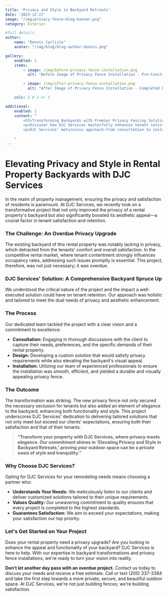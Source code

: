 ```yaml
---
title: 'Privacy and Style in Backyard Retreats'
date: '2023-12-27'
image: "/img/privacy-fence-blog-banner.png"
category: Exterior

#full details
author:
    name: "Dennis Carlisle"
    avatar: "/img/blog/blog-author-dennis.png"

gallery:
    enabled: 1
    items:
        - image: /img/before-privacy-fence-installation.png
          alt: "Before Image of Privacy Fence Installation - Pre-Construction View"

        - image: /img/after-privacy-fence-installation.png
          alt: "After Image of Privacy Fence Installation - Completed Project View"

    cols: 2 # 2 or 3

additional:
    enabled: 1
    content: "
        <h3>Transforming Backyards with Premier Privacy Fencing Solutions</h3>
        <p>Discover how DJC Services masterfully enhances tenant satisfaction and property appeal through the strategic installation of privacy fences. Elevating Privacy and Style in Backyard Retreats by Dennis Carlisle highlights a transformative project focused on boosting privacy without compromising on style.</p>
        <p>DJC Services’ meticulous approach—from consultation to installation—underscores their commitment to delivering custom, quality solutions for every property.</p>
        
    "
---
```


# Elevating Privacy and Style in Rental Property Backyards with DJC Services

In the realm of property management, ensuring the privacy and satisfaction of residents is paramount. At DJC Services, we recently took on a transformative project that not only improved the privacy of a rental property's backyard but also significantly boosted its aesthetic appeal—a crucial factor in tenant satisfaction and retention.

### The Challenge: An Overdue Privacy Upgrade

The existing backyard of this rental property was notably lacking in privacy, which detracted from the tenants' comfort and overall satisfaction. In the competitive rental market, where tenant contentment strongly influences occupancy rates, addressing such issues promptly is essential. This project, therefore, was not just necessary; it was overdue.

### DJC Services' Solution: A Comprehensive Backyard Spruce Up

We understood the critical nature of the project and the impact a well-executed solution could have on tenant retention. Our approach was holistic and tailored to meet the dual needs of privacy and aesthetic enhancement.

### The Process

Our dedicated team tackled the project with a clear vision and a commitment to excellence:

- **Consultation:** Engaging in thorough discussions with the client to capture their needs, preferences, and the specific demands of their rental property.
- **Design:** Developing a custom solution that would satisfy privacy requirements while also elevating the backyard's visual appeal.
- **Installation:** Utilizing our team of experienced professionals to ensure the installation was smooth, efficient, and yielded a durable and visually appealing privacy fence.

### The Outcome

The transformation was striking. The new privacy fence not only secured the necessary seclusion for tenants but also added an element of elegance to the backyard, enhancing both functionality and style. This project underscores DJC Services' dedication to delivering tailored solutions that not only meet but exceed our clients' expectations, ensuring both their satisfaction and that of their tenants.

> **“Transform your property with DJC Services, where privacy meets elegance. Our commitment shines in 'Elevating Privacy and Style in Backyard Retreats,' proving your outdoor space can be a private oasis of style and tranquility.”**

### Why Choose DJC Services?

Opting for DJC Services for your remodeling needs means choosing a partner who:

- **Understands Your Needs:** We meticulously listen to our clients and deliver customized solutions tailored to their unique requirements.
- **Values Quality:** Our unwavering commitment to quality ensures that every project is completed to the highest standards.
- **Guarantees Satisfaction:** We aim to exceed your expectations, making your satisfaction our top priority.

### Let's Get Started on Your Project

Does your rental property need a privacy upgrade? Are you looking to enhance the appeal and functionality of your backyard? DJC Services is here to help. With our expertise in backyard transformations and privacy fence installations, we're ready to turn your vision into reality.

**Don't let another day pass with an overdue project.** Contact us today to discuss your needs and receive a free estimate. Call or text (205) 337-3384 and take the first step towards a more private, secure, and beautiful outdoor space. At DJC Services, we're not just building fences; we're building satisfaction.

